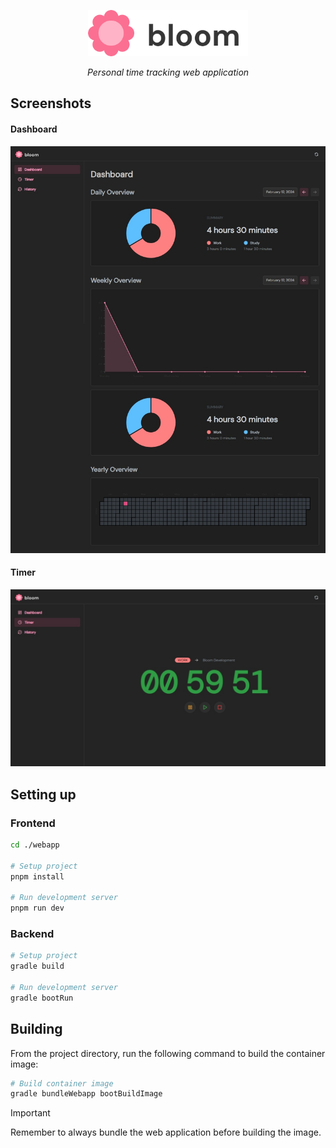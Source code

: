 <p align="center">
  <picture>
    <source media="(prefers-color-scheme: dark)" srcset="/docs/banner_dark.webp" />
    <img alt="Project Banner" width="256" src="/docs/banner_light.webp" />
  </picture>
</p>

<p align="center">
  <i>Personal time tracking web application</i>
</p>

## Screenshots

#### Dashboard
![Dashboard](/docs/ss_1.jpeg)

#### Timer
![Timer](/docs/ss_2.jpeg)

## Setting up

### Frontend

```bash
cd ./webapp

# Setup project
pnpm install

# Run development server
pnpm run dev
```

### Backend

```bash
# Setup project
gradle build

# Run development server
gradle bootRun
```

## Building

From the project directory, run the following command to build the container image:
```bash
# Build container image
gradle bundleWebapp bootBuildImage
```

> [!IMPORTANT]
> Remember to always bundle the web application before building the image.
